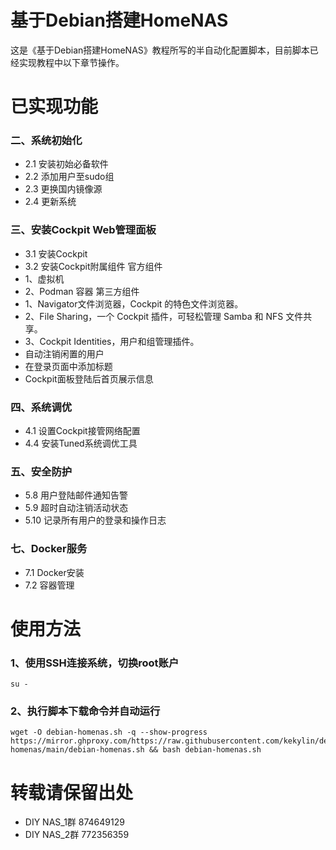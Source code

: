 # 基于Debian搭建HomeNAS
这是《基于Debian搭建HomeNAS》教程所写的半自动化配置脚本，目前脚本已经实现教程中以下章节操作。

# 已实现功能
### 二、系统初始化
- 2.1 安装初始必备软件
- 2.2 添加用户至sudo组
- 2.3 更换国内镜像源
- 2.4 更新系统
### 三、安装Cockpit Web管理面板
- 3.1 安装Cockpit
- 3.2 安装Cockpit附属组件
官方组件
- 1、虚拟机
- 2、Podman 容器
第三方组件
- 1、Navigator文件浏览器，Cockpit 的特色文件浏览器。
- 2、File Sharing，一个 Cockpit 插件，可轻松管理 Samba 和 NFS 文件共享。
- 3、Cockpit Identities，用户和组管理插件。
- 自动注销闲置的用户
- 在登录页面中添加标题
- Cockpit面板登陆后首页展示信息
### 四、系统调优
- 4.1 设置Cockpit接管网络配置
- 4.4 安装Tuned系统调优工具
### 五、安全防护
- 5.8 用户登陆邮件通知告警
- 5.9 超时自动注销活动状态
- 5.10 记录所有用户的登录和操作日志
### 七、Docker服务
- 7.1 Docker安装
- 7.2 容器管理

# 使用方法
### 1、使用SSH连接系统，切换root账户
  ```shell
su -
  ```
### 2、执行脚本下载命令并自动运行
  ```shell
wget -O debian-homenas.sh -q --show-progress https://mirror.ghproxy.com/https://raw.githubusercontent.com/kekylin/debian-homenas/main/debian-homenas.sh && bash debian-homenas.sh
  ```
# 转载请保留出处
- DIY NAS_1群 874649129
- DIY NAS_2群 772356359
